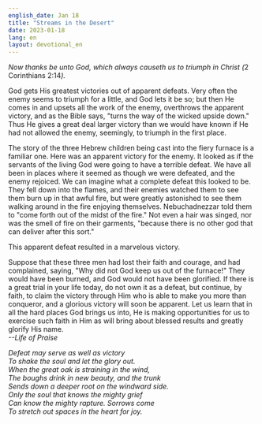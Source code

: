```yaml
---
english_date: Jan 18
title: "Streams in the Desert"
date: 2023-01-18
lang: en
layout: devotional_en
---
```





<p><em>Now thanks be unto God, which always causeth us to triumph in Christ (</em>2 Corinthians 2:14<em>).</em>

</p>

<p>God gets His greatest victories out of apparent defeats. Very often the enemy seems to triumph for a little, and God lets it be so; but then He comes in and upsets all the work of the enemy, overthrows the apparent victory, and as the Bible says, "turns the way of the wicked upside down." Thus He gives a great deal larger victory than we would have known if He had not allowed the enemy, seemingly, to triumph in the first place.

</p>

<p>The story of the three Hebrew children being cast into the fiery furnace is a familiar one. Here was an apparent victory for the enemy. It looked as if the servants of the living God were going to have a terrible defeat. We have all been in places where it seemed as though we were defeated, and the enemy rejoiced. We can imagine what a complete defeat this looked to be. They fell down into the flames, and their enemies watched them to see them burn up in that awful fire, but were greatly astonished to see them walking around in the fire enjoying themselves. Nebuchadnezzar told them to "come forth out of the midst of the fire." Not even a hair was singed, nor was the smell of fire on their garments, "because there is no other god that can deliver after this sort."

</p>

<p>This apparent defeat resulted in a marvelous victory.

</p>

<p>Suppose that these three men had lost their faith and courage, and had complained, saying, "Why did not God keep us out of the furnace!" They would have been burned, and God would not have been glorified. If there is a great trial in your life today, do not own it as a defeat, but continue, by faith, to claim the victory through Him who is able to make you more than conqueror, and a glorious victory will soon be apparent. Let us learn that in all the hard places God brings us into, He is making opportunities for us to exercise such faith in Him as will bring about blessed results and greatly glorify His name.<br/> <em>--Life of Praise</em>

</p>

<p><em>Defeat may serve as well as victory<br/> To shake the soul and let the glory out.<br/> When the great oak is straining in the wind,<br/> The boughs drink in new beauty, and the trunk<br/> Sends down a deeper root on the windward side.<br/> Only the soul that knows the mighty grief<br/> Can know the mighty rapture. Sorrows come<br/> To stretch out spaces in the heart for joy.</em>

</p>

<p></p>